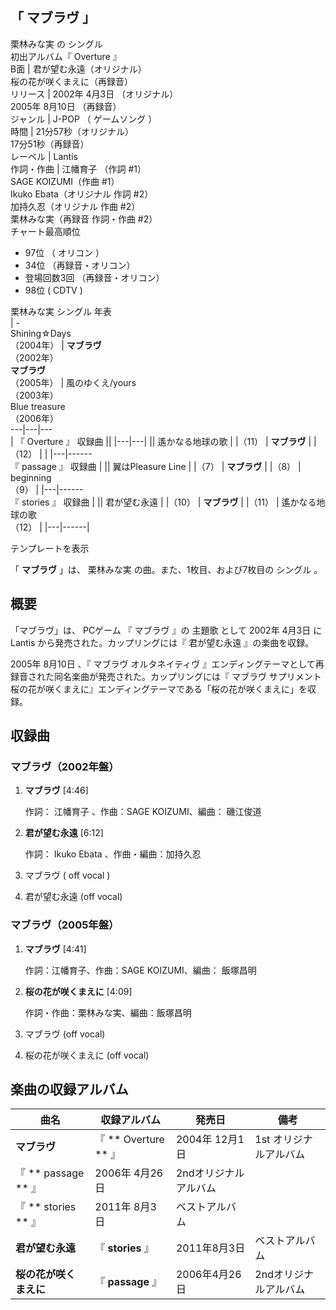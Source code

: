 「  マブラヴ  」  
---  
栗林みな実  の  シングル  
初出アルバム『  Overture  』  
B面  |  君が望む永遠（オリジナル）   
桜の花が咲くまえに（再録音）  
リリース  |  2002年  4月3日  （オリジナル）   
2005年  8月10日  （再録音）  
ジャンル  |  J-POP  （  ゲームソング  ）   
時間  |  21分57秒（オリジナル）   
17分51秒（再録音）  
レーベル  |  Lantis   
作詞・作曲  |  江幡育子  （作詞 #1）   
SAGE KOIZUMI（作曲 #1）  
Ikuko Ebata（オリジナル 作詞 #2）  
加持久忍（オリジナル 作曲 #2）  
栗林みな実（再録音 作詞・作曲 #2）  
チャート最高順位  
  
  * 97位  （  オリコン  ） 
  * 34位  （再録音・オリコン） 
  * 登場回数3回  （再録音・オリコン） 
  * 98位  (  CDTV  ) 

  
栗林みな実  シングル 年表  
|  \-  
Shining☆Days  
（2004年）  |  **マブラヴ**   
（2002年）  
**マブラヴ**  
（2005年）  |  風のゆくえ/yours    
（2003年）  
Blue treasure  
（2006年）  
---|---|---  
|  『  Overture  』  収録曲  ||
|---|---|
||  遙かなる地球の歌  |
|（11）  |  **マブラヴ**   |
|（12）  |   |
|---|------<br>『  passage  』  収録曲  |
||  翼はPleasure Line  |
|（7）  |  **マブラヴ**   |
|（8）  |  beginning    <br>（9）  |
|---|------<br>『  stories  』  収録曲  |
||  君が望む永遠  |
|（10）  |  **マブラヴ**   |
|（11）  |  遙かなる地球の歌   <br>（12）  |
|---|------|
  
テンプレートを表示  
  
「 **マブラヴ** 」は、  栗林みな実  の曲。また、1枚目、および7枚目の  シングル  。

##  概要  

「マブラヴ」は、  PCゲーム  『  マブラヴ  』の  主題歌  として  2002年  4月3日  に  Lantis
から発売された。カップリングには『  君が望む永遠  』の楽曲を収録。

2005年  8月10日  、『  マブラヴ オルタネイティヴ  』エンディングテーマとして再録音された同名楽曲が発売された。カップリングには『  マブラヴ
サプリメント  桜の花が咲くまえに』エンディングテーマである「桜の花が咲くまえに」を収録。

##  収録曲  

###  マブラヴ（2002年盤）  

  1. **マブラヴ** [4:46] 

     作詞：  江幡育子  、作曲：SAGE KOIZUMI、編曲：  磯江俊道 
  2. **君が望む永遠** [6:12] 

     作詞：  Ikuko Ebata  、作曲・編曲：加持久忍 
  3. マブラヴ (  off vocal  ) 
  4. 君が望む永遠 (off vocal) 

###  マブラヴ（2005年盤）  

  1. **マブラヴ** [4:41] 

     作詞：江幡育子、作曲：SAGE KOIZUMI、編曲：  飯塚昌明 
  2. **桜の花が咲くまえに** [4:09] 

     作詞・作曲：栗林みな実、編曲：飯塚昌明 
  3. マブラヴ (off vocal) 
  4. 桜の花が咲くまえに (off vocal) 

##  楽曲の収録アルバム  

曲名  |  収録アルバム  |  発売日  |  備考   
---|---|---|---  
**マブラヴ** |  『 ** Overture  ** 』  |  2004年  12月1日  |  1st  オリジナルアルバム   
『 ** passage  ** 』  |  2006年  4月26日  |  2ndオリジナルアルバム   
『 ** stories  ** 』  |  2011年  8月3日  |  ベストアルバム   
**君が望む永遠** |  『 **stories** 』  |  2011年8月3日  |  ベストアルバム   
**桜の花が咲くまえに** |  『 **passage** 』  |  2006年4月26日  |  2ndオリジナルアルバム   
  
